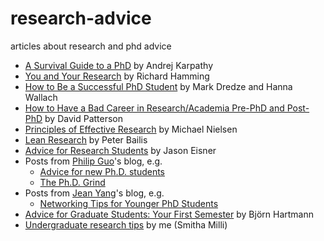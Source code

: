 # research-advice
articles about research and phd advice
* [A Survival Guide to a PhD](http://karpathy.github.io/2016/09/07/phd/) by Andrej Karpathy
* [You and Your Research](http://www.cs.virginia.edu/~robins/YouAndYourResearch.html) by Richard Hamming
* [How to Be a Successful PhD Student](http://dirichlet.net/pdf/dredze12how.pdf) by Mark Dredze and Hanna Wallach
* [How to Have a Bad Career in Research/Academia Pre-PhD and Post-PhD](https://drive.google.com/file/d/0Bzis5MXW83vCdUdXYnFIVDVOSkE/view) by David Patterson
* [Principles of Effective Research](http://michaelnielsen.org/blog/principles-of-effective-research/) by Michael Nielsen
* [Lean Research](http://www.bailis.org/blog/lean-research/) by Peter Bailis
* [Advice for Research Students](http://www.cs.jhu.edu/~jason/advice/) by Jason Eisner
* Posts from [Philip Guo](http://www.pgbovine.net/)'s blog, e.g.
  * [Advice for new Ph.D. students](http://www.pgbovine.net/early-stage-PhD-advice.htm)
  * [The Ph.D. Grind](http://pgbovine.net/PhD-memoir.htm)
* Posts from [Jean Yang](http://jxyzabc.blogspot.com/)'s blog, e.g.
  * [Networking Tips for Younger PhD Students](http://jxyzabc.blogspot.com/2016/05/networking-tips-for-younger-phd-students.html)
* [Advice for Graduate Students: Your First Semester](https://people.eecs.berkeley.edu/~bjoern/advice/firstsemester.html) by Björn Hartmann
* [Undergraduate research tips](http://smithamilli.com/blog/undergrad-tips/) by me (Smitha Milli)

